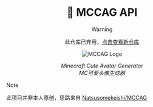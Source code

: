 <div align="center">

# 🥰 MCCAG API

> [!WARNING]
> 此仓库已弃用，[点击查看新仓库](https://github.com/MCCAG/MCCAG-v2.5-Proxy)

<img src="https://github.com/Natsusomekeishi/MCCAG/blob/main/static/logo.png" alt="MCCAG Logo">

_Minecraft Cute Avatar Generator_  
_MC可爱头像生成器_

</div>

> [!NOTE]
> 此项目并非本人原创，思路来自 [Natsusomekeishi/MCCAG](https://github.com/Natsusomekeishi/MCCAG)
